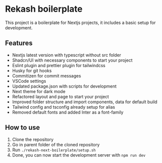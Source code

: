 # Rekash boilerplate

This project is a boilerplate for Nextjs projects, it includes a basic setup for development.

## Features

- Nextjs latest version with typescript without src folder
- Shadcn/UI with necessary components to start your project
- Eslint plugin and prettier plugin for tailwindcss
- Husky for git hooks
- Commitizen for commit messages
- VSCode settings
- Updated package.json with scripts for development
- Next theme for dark mode
- Refactored layout and page to start your project
- Improved folder structure and import components, data for default build
- Tailwind config and tsconfig already setup for alias
- Removed default fonts and added Inter as a font-family

## How to use

1. Clone the repository
2. Go in parent folder of the cloned repository
3. Run `./rekash-next-boilerplate/setup.sh`
4. Done, you can now start the development server with `npm run dev`
